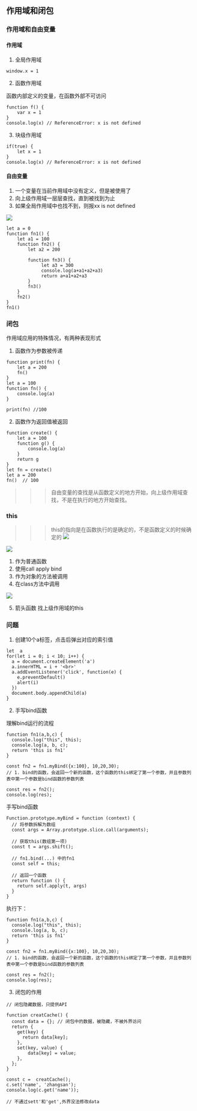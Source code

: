 ## 作用域和闭包

### 作用域和自由变量

#### 作用域
1. 全局作用域
```
window.x = 1
```

2. 函数作用域

函数内部定义的变量，在函数外部不可访问

```
function f() {
    var x = 1
}
console.log(x) // ReferenceError: x is not defined
```
3. 块级作用域

```
if(true) {
    let x = 1
}
console.log(x) // ReferenceError: x is not defined
```

#### 自由变量
1. 一个变量在当前作用域中没有定义，但是被使用了
2. 向上级作用域一层层查找，直到被找到为止
3. 如果全局作用域中也找不到，则报xx is not defined

![](https://s3.bmp.ovh/imgs/2024/04/07/5e7608d3900bb696.png)

```
let a = 0
function fn1() {
    let a1 = 100
    function fn2() {
        let a2 = 200

        function fn3() {
             let a3 = 300
             console.log(a+a1+a2+a3)
             return a+a1+a2+a3
        }
        fn3()
    }
    fn2()
}
fn1()
```

### 闭包
作用域应用的特殊情况，有两种表现形式

1. 函数作为参数被传递
```
function print(fn) {
    let a = 200
    fn()
}
let a = 100
function fn() {
    console.log(a)
}

print(fn) //100

```

2. 函数作为返回值被返回
```
function create() {
    let a = 100
    function g() {
        console.log(a)
    }
    return g
}
let fn = create()
let a = 200
fn()  // 100

```
>>> 自由变量的查找是从函数定义的地方开始，向上级作用域查找，不是在执行的地方开始查找。


### this
>>> this的指向是在函数执行的是确定的，不是函数定义的时候确定的
![](https://s3.bmp.ovh/imgs/2024/04/07/786a656e4dcda02f.png)

![](https://s3.bmp.ovh/imgs/2024/04/07/bf1fa575b470e2a9.png)

1. 作为普通函数
2. 使用call apply bind
3. 作为对象的方法被调用
4. 在class方法中调用

![](https://s3.bmp.ovh/imgs/2024/04/07/11f62d962a6badb6.png)

5. 箭头函数
找上级作用域的this


### 问题
1. 创建10个a标签，点击后弹出对应的索引值
```
let  a 
for(let i = 0; i < 10; i++) {
  a = document.createElement('a')
  a.innerHTML = i + '<br>'
  a.addEventListener('click', function(e) {
    e.preventDefault()
    alert(i)
  })
  document.body.appendChild(a)
}
```

2. 手写bind函数

理解bind运行的流程
```
function fn1(a,b,c) {
  console.log("this", this);
  console.log(a, b, c);
  return 'this is fn1'
}

const fn2 = fn1.myBind({x:100}, 10,20,30); 
// 1. bind的函数，会返回一个新的函数，这个函数的this绑定了第一个参数，并且参数列表中第一个参数是bind函数的参数列表

const res = fn2();
console.log(res);
```

手写bind函数
```
Function.prototype.myBind = function (context) {
  // 将参数拆解为数组
  const args = Array.prototype.slice.call(arguments);
  
  // 获取this(数组第一项)
  const t = args.shift();
  
  // fn1.bind(...) 中的fn1
  const self = this;

  // 返回一个函数
  return function () {
    return self.apply(t, args)
  }
}
```

执行下：
```
function fn1(a,b,c) {
  console.log("this", this);
  console.log(a, b, c);
  return 'this is fn1'
}

const fn2 = fn1.myBind({x:100}, 10,20,30); 
// 1. bind的函数，会返回一个新的函数，这个函数的this绑定了第一个参数，并且参数列表中第一个参数是bind函数的参数列表

const res = fn2();
console.log(res);
```

3. 闭包的作用
```
// 闭包隐藏数据，只提供API

function creatCache() {
  const data = {}; // 闭包中的数据，被隐藏，不被外界访问
  return {
    get(key) {
      return data[key];
    },
    set(key, value) {
        data[key] = value;
    },
  };
}

const c =  creatCache();
c.set('name', 'zhangsan');
console.log(c.get('name'));

// 不通过sett'和'get',外界没法修改data
```